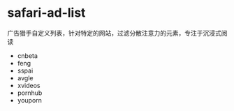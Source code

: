 # safari-ad-list

广告猎手自定义列表，针对特定的网站，过滤分散注意力的元素，专注于沉浸式阅读

* cnbeta
* feng
* sspai
* avgle
* xvideos
* pornhub
* youporn
